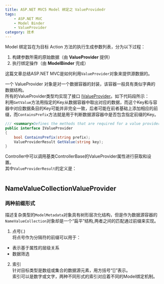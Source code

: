 ```yaml
---
title: ASP.NET MVC5 Model 绑定之 ValueProvidedr
tags:
    - ASP.NET MVC
    - Model Binder
    - ValueProvider
category: 技术
---
```


Model 绑定旨在为目标 Action 方法的执行生成参数列表，分为以下过程：
1. 构建参数所需的原始数据（由 **ValueProvider** 提供）
2. 执行绑定操作（由 **ModelBinder** 完成）

这篇文章总结ASP.NET MVC是如何利用`ValueProvider`对象来提供源数据的。  

一个 ValueProvider 对象是对一个数据容器的封装，该容器一般具有类似字典的数据结构。  
所有的ValueProvider类型均实现了接口 [IValueProvider][IValueProvider]。如下代码段所示：  
利用`GetValue`方法用指定的Key从数据容器中取出对应的数据，而这个Key和与容器中对应数据条目的Key可能并非完全一致，后者可能在前者基础上添加相应的前缀，而`ContainsPrefix`方法就是用于判断数据源容器中是否包含指定前缀的Key。
``` csharp
/// <summary>Defines the methods that are required for a value provider in ASP.NET MVC.</summary>
public interface IValueProvider
{
    bool ContainsPrefix(string prefix);
    ValueProviderResult GetValue(string key);
}
```
Controller中可以调用基类ControllerBase的ValueProvider属性进行获取和设置。  
其中`ValueProviderResult`的定义是：
``` csharp
```

## NameValueCollectionValueProvider

### 两种前缀形式
描述复杂类型的`ModelMetadata`对象具有树形层次化结构，但是作为数据源容器的`NameValueCollection`对象却是一个“扁平”结构,两者之间的匹配通过前缀来实现。  
1. 点号(.)  
将点号作为分隔符的前缀可以用于：  
- 表示基于属性的层级关系
- 数据筛选
2. 索引  
针对目标类型是数组或集合的数据源元素，用方括号“[]”表示。  
索引可以是数字或文字，两种不同形式的索引对应着不同的Model绑定机制。  










[IValueProvider]: https://msdn.microsoft.com/en-us/library/system.web.mvc.ivalueprovider(v=vs.118).aspx
